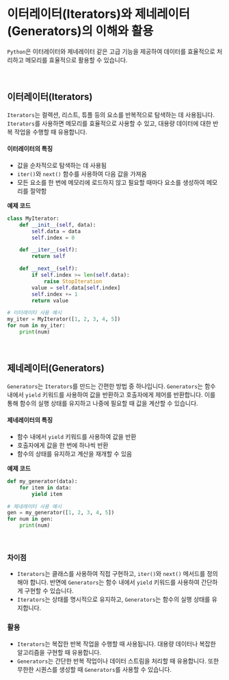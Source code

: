 # 이터레이터(Iterators)와 제네레이터(Generators)의 이해와 활용

`Python`은 이터레이터와 제네레이터 같은 고급 기능을 제공하여 데이터를 효율적으로 처리하고 메모리를 효율적으로 활용할 수 있습니다.

&nbsp;

## 이터레이터(Iterators)

`Iterators`는 컬렉션, 리스트, 튜플 등의 요소를 반복적으로 탐색하는 데 사용됩니다. `Iterators`를 사용하면 메모리를 효율적으로 사용할 수 있고, 대용량 데이터에 대한 반복 작업을 수행할 때 유용합니다.

#### 이터레이터의 특징

- 값을 순차적으로 탐색하는 데 사용됨
- `iter()`와 `next()` 함수를 사용하여 다음 값을 가져옴
- 모든 요소를 한 번에 메모리에 로드하지 않고 필요할 때마다 요소를 생성하여 메모리를 절약함

**예제 코드**

```py
class MyIterator:
    def __init__(self, data):
        self.data = data
        self.index = 0

    def __iter__(self):
        return self

    def __next__(self):
        if self.index >= len(self.data):
            raise StopIteration
        value = self.data[self.index]
        self.index += 1
        return value

# 이터레이터 사용 예시
my_iter = MyIterator([1, 2, 3, 4, 5])
for num in my_iter:
    print(num)
```

&nbsp;

## 제네레이터(Generators)

`Generators`는 `Iterators`를 만드는 간편한 방법 중 하나입니다. `Generators`는 함수 내에서 `yield` 키워드를 사용하여 값을 반환하고 호출자에게 제어를 반환합니다. 이를 통해 함수의 실행 상태를 유지하고 나중에 필요할 때 값을 계산할 수 있습니다.

#### 제네레이터의 특징

- 함수 내에서 `yield` 키워드를 사용하여 값을 반환
- 호출자에게 값을 한 번에 하나씩 반환
- 함수의 상태를 유지하고 계산을 재개할 수 있음

**예제 코드**

```py
def my_generator(data):
    for item in data:
        yield item

# 제네레이터 사용 예시
gen = my_generator([1, 2, 3, 4, 5])
for num in gen:
    print(num)
```

&nbsp;

### 차이점

- `Iterators`는 클래스를 사용하여 직접 구현하고, `iter()`와 `next()` 메서드를 정의해야 합니다. 반면에 `Generators`는 함수 내에서 `yield` 키워드를 사용하여 간단하게 구현할 수 있습니다.
- `Iterators`는 상태를 명시적으로 유지하고, `Generators`는 함수의 실행 상태를 유지합니다.

### 활용

- `Iterators`는 복잡한 반복 작업을 수행할 때 사용됩니다. 대용량 데이터나 복잡한 알고리즘을 구현할 때 유용합니다.
- `Generators`는 간단한 반복 작업이나 데이터 스트림을 처리할 때 유용합니다. 또한 무한한 시퀀스를 생성할 때  `Generators`를 사용할 수 있습니다.
